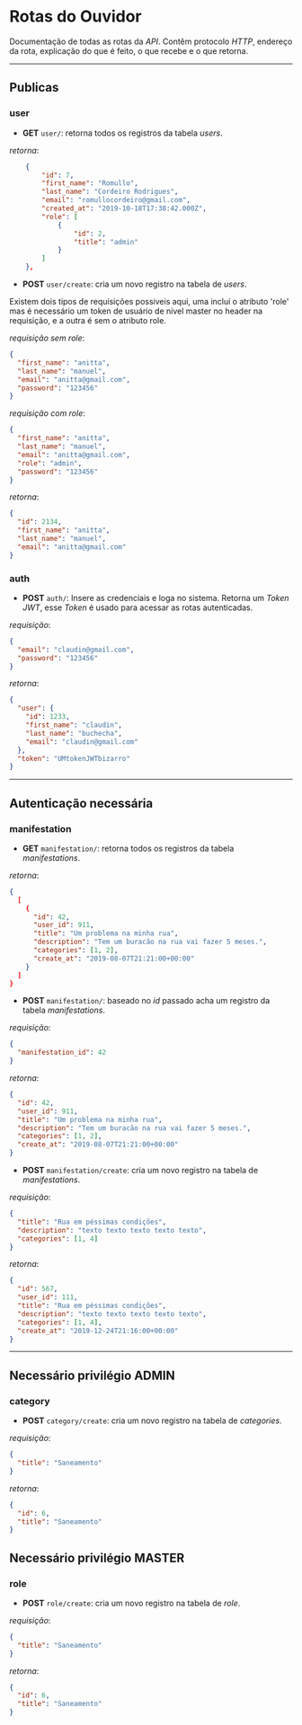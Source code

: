 # Rotas do Ouvidor

Documentação de todas as rotas da _API_.
Contêm protocolo _HTTP_, endereço da rota, explicação do que é feito, o que recebe e o que retorna.

---

## Publicas

### user

- **GET** `user/`: retorna todos os registros da tabela _users_.

_retorna_:

```json
    {
        "id": 7,
        "first_name": "Romullo",
        "last_name": "Cordeiro Rodrigues",
        "email": "romullocordeiro@gmail.com",
        "created_at": "2019-10-18T17:38:42.000Z",
        "role": [
            {
                "id": 2,
                "title": "admin"
            }
        ]
    },
```

- **POST** `user/create`: cria um novo registro na tabela de _users_.

Existem dois tipos de requisições possiveis aqui, uma incluí o atributo 'role' mas é necessário um token de usuário de nivel master no header na requisição, e a outra é sem o atributo role.

_requisição sem role_:

```json
{
  "first_name": "anitta",
  "last_name": "manuel",
  "email": "anitta@gmail.com",
  "password": "123456"
}
```

_requisição com role_:

```json
{
  "first_name": "anitta",
  "last_name": "manuel",
  "email": "anitta@gmail.com",
  "role": "admin",
  "password": "123456"
}
```

_retorna_:

```json
{
  "id": 2134,
  "first_name": "anitta",
  "last_name": "manuel",
  "email": "anitta@gmail.com"
}
```

### auth

- **POST** `auth/`: Insere as credenciais e loga no sistema. Retorna um _Token_ _JWT_, esse _Token_ é usado para acessar as rotas autenticadas.

_requisição_:

```json
{
  "email": "claudin@gmail.com",
  "password": "123456"
}
```

_retorna_:

```json
{
  "user": {
    "id": 1233,
    "first_name": "claudin",
    "last_name": "buchecha",
    "email": "claudin@gmail.com"
  },
  "token": "UMtokenJWTbizarro"
}
```

---

## Autenticação necessária

### manifestation

- **GET** `manifestation/`: retorna todos os registros da tabela _manifestations_.

_retorna_:

```json
{
  [
    {
      "id": 42,
      "user_id": 911,
      "title": "Um problema na minha rua",
      "description": "Tem um buracão na rua vai fazer 5 meses.",
      "categories": [1, 2],
      "create_at": "2019-08-07T21:21:00+00:00"
    }
  ]
}
```

- **POST** `manifestation/`: baseado no _id_ passado acha um registro da tabela _manifestations_.

_requisição_:

```json
{
  "manifestation_id": 42
}
```

_retorna_:

```json
{
  "id": 42,
  "user_id": 911,
  "title": "Um problema na minha rua",
  "description": "Tem um buracão na rua vai fazer 5 meses.",
  "categories": [1, 2],
  "create_at": "2019-08-07T21:21:00+00:00"
}
```

- **POST** `manifestation/create`: cria um novo registro na tabela de _manifestations_.

_requisição_:

```json
{
  "title": "Rua em péssimas condições",
  "description": "texto texto texto texto texto",
  "categories": [1, 4]
}
```

_retorna_:

```json
{
  "id": 567,
  "user_id": 111,
  "title": "Rua em péssimas condições",
  "description": "texto texto texto texto texto",
  "categories": [1, 4],
  "create_at": "2019-12-24T21:16:00+00:00"
}
```

---

## Necessário privilégio ADMIN

### category

- **POST** `category/create`: cria um novo registro na tabela de _categories_.

_requisição_:

```json
{
  "title": "Saneamento"
}
```

_retorna_:

```json
{
  "id": 6,
  "title": "Saneamento"
}
```

## Necessário privilégio MASTER

### role

- **POST** `role/create`: cria um novo registro na tabela de _role_.

_requisição_:

```json
{
  "title": "Saneamento"
}
```

_retorna_:

```json
{
  "id": 6,
  "title": "Saneamento"
}
```
